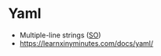 # Yaml

* Multiple-line strings ([SO](https://stackoverflow.com/a/21699210/125246))
* <https://learnxinyminutes.com/docs/yaml/>